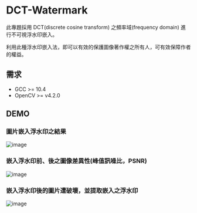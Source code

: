 # DCT-Watermark
此專題採用 DCT(discrete cosine transform) 之頻率域(frequency domain) 進行不可視浮水印嵌入。

利用此種浮水印嵌入法，即可以有效的保護圖像著作權之所有人，可有效保障作者的權益。

## 需求
- GCC >= 10.4
- OpenCV >= v4.2.0

## DEMO
### 圖片嵌入浮水印之結果
![image](https://user-images.githubusercontent.com/29170077/182869426-74b55be9-0af6-4438-bb08-c8b958ceba46.png)

### 嵌入浮水印前、後之圖像差異性(峰值訊噪比，PSNR)
![image](https://user-images.githubusercontent.com/29170077/182869488-bddf3125-f877-419c-a54e-59c7924cd7fc.png)

### 嵌入浮水印後的圖片遭破壞，並提取嵌入之浮水印
![image](https://user-images.githubusercontent.com/29170077/182870068-a3e144fc-c4e8-41f8-8230-d3720f95349b.png)

